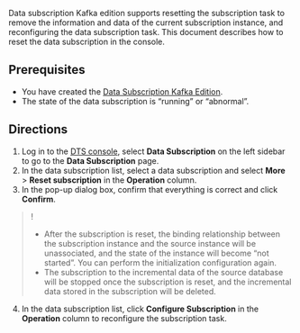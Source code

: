 Data subscription Kafka edition supports resetting the subscription task to remove the information and data of the current subscription instance, and reconfiguring the data subscription task. This document describes how to reset the data subscription in the console.

## Prerequisites
- You have created the [Data Subscription Kafka Edition](https://intl.cloud.tencent.com/document/product/571/39531).
- The state of the data subscription is “running” or “abnormal”.

## Directions 
1. Log in to the [DTS console](https://console.cloud.tencent.com/dts/dss), select **Data Subscription** on the left sidebar to go to the **Data Subscription** page.
2. In the data subscription list, select a data subscription and select **More** > **Reset subscription** in the **Operation** column.
3. In the pop-up dialog box, confirm that everything is correct and click **Confirm**.
>!
>- After the subscription is reset, the binding relationship between the subscription instance and the source instance will be unassociated, and the state of the instance will become “not started”. You can perform the initialization configuration again.
>- The subscription to the incremental data of the source database will be stopped once the subscription is reset, and the incremental data stored in the subscription will be deleted.
4. In the data subscription list, click **Configure Subscription** in the **Operation** column to reconfigure the subscription task.
